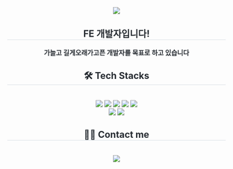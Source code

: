 <div align= "center">
    <img src="https://capsule-render.vercel.app/api?type=waving&color=auto&height=120&text=Welcome!&animation=&fontColor=000000&fontSize=70" />
    </div>
    <div align= "center"> 
    <h2 style="border-bottom: 1px solid #d8dee4; color: #282d33;"> FE 개발자입니다! </h2>  
    <div style="font-weight: 700; font-size: 15px; text-align: center; color: #282d33;"> 가늘고 길게오래가고픈 개발자를 목표로 하고 있습니다 </div> 
    </div>
    <div align= "center">
    <h2 style="border-bottom: 1px solid #d8dee4; color: #282d33;"> 🛠️ Tech Stacks </h2> <br> 
    <div style="margin: 0 auto; text-align: center;" align= "center"> <img src="https://img.shields.io/badge/Javascript-F7DF1E?style=for-the-badge&logo=Javascript&logoColor=white">
          <img src="https://img.shields.io/badge/Next.js-000000?style=for-the-badge&logo=Next.js&logoColor=white">
          <img src="https://img.shields.io/badge/Node.js-339933?style=for-the-badge&logo=Node.js&logoColor=white">
          <img src="https://img.shields.io/badge/React-61DAFB?style=for-the-badge&logo=React&logoColor=white">
          <img src="https://img.shields.io/badge/Vercel-000000?style=for-the-badge&logo=Vercel&logoColor=white">
          <br/><img src="https://img.shields.io/badge/Notion-000000?style=for-the-badge&logo=Notion&logoColor=white">
          <img src="https://img.shields.io/badge/ReactNative-61DAFB?style=for-the-badge&logo=React&logoColor=white">
          </div>
    </div>
    <div align= "center">
    <h2 style="border-bottom: 1px solid #d8dee4; color: #282d33;"> 🧑‍💻 Contact me </h2> <br> 
    <div align= "center"> <a href=https://functional-triangle-ab6.notion.site/12067c35c399809e8b64d033e16f54a0?pvs=4> <img src="https://img.shields.io/badge/Notion-000000?style=for-the-badge&logo=Notion&logoColor=white&link=https://functional-triangle-ab6.notion.site/12067c35c399809e8b64d033e16f54a0?pvs=4"> </a>
          </div>  <br> 
    <div align= "center">  </div> 
    </div>
    
